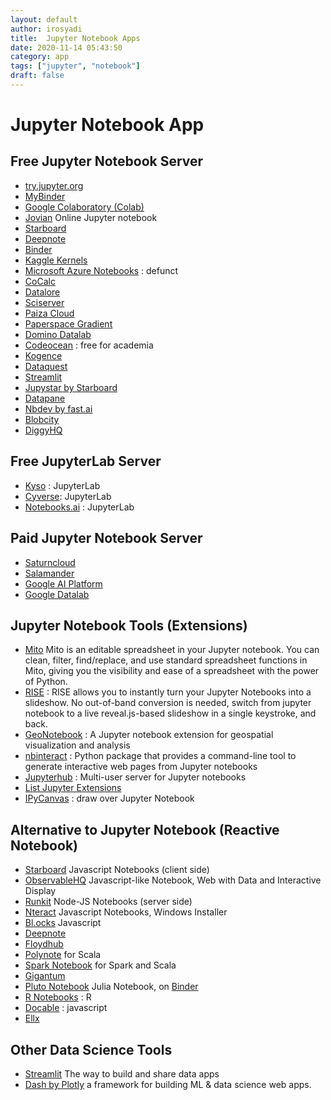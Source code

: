 ```yaml
---
layout: default
author: irosyadi
title:  Jupyter Notebook Apps
date: 2020-11-14 05:43:50
category: app
tags: ["jupyter", "notebook"]
draft: false
---
```


# Jupyter Notebook App

## Free Jupyter Notebook Server
- [try.jupyter.org](https://jupyter.org/try)
- [MyBinder](https://mybinder.org/)
- [Google Colaboratory (Colab)](https://colab.research.google.com/)
- [Jovian](https://www.jovian.ai/) Online Jupyter notebook
- [Starboard](https://starboard.gg/)
- [Deepnote](https://deepnote.com/)
- [Binder](https://mybinder.org/)
- [Kaggle Kernels](https://www.kaggle.com/kernels)
- [Microsoft Azure Notebooks](https://notebooks.azure.com/) : defunct
- [CoCalc](https://cocalc.com/)
- [Datalore](https://datalore.io/)
- [Sciserver](https://www.sciserver.org/)
- [Paiza Cloud](https://paiza.cloud/en/)
- [Paperspace Gradient](https://gradient.paperspace.com/)
- [Domino Datalab](https://www.dominodatalab.com/)
- [Codeocean](https://codeocean.com/) : free for academia
- [Kogence](https://kogence.com/app/docs/JupyterNotebook)
- [Dataquest](https://www.dataquest.io/)
- [Streamlit](https://www.streamlit.io/)
- [Jupystar by Starboard](https://starboard.gg/jupystar)
- [Datapane](https://datapane.com/gallery/)
- [Nbdev by fast.ai](https://github.blog/2020-11-20-nbdev-a-literate-programming-environment-that-democratizes-software-engineering-best-practices/)
- [Blobcity](https://cloud.blobcity.com/)
- [DiggyHQ](https://diggyhq.com/)

## Free JupyterLab Server
- [Kyso](https://kyso.io/) : JupyterLab
- [Cyverse](https://cyverse.org/): JupyterLab
- [Notebooks.ai](https://notebooks.ai/) : JupyterLab

## Paid Jupyter Notebook Server
- [Saturncloud](https://site.saturncloud.io/s/)
- [Salamander](https://salamander.ai/)
- [Google AI Platform](https://cloud.google.com/ai-platform/notebooks/docs/create-new) 
- [Google Datalab](https://cloud.google.com/datalab/)

## Jupyter Notebook Tools (Extensions)
- [Mito](https://trymito.io/) Mito is an editable spreadsheet in your Jupyter notebook. You can clean, filter, find/replace, and use standard spreadsheet functions in Mito, giving you the visibility and ease of a spreadsheet with the power of Python.
- [RISE](https://github.com/damianavila/RISE) : RISE allows you to instantly turn your Jupyter Notebooks into a slideshow. No out-of-band conversion is needed, switch from jupyter notebook to a live reveal.js-based slideshow in a single keystroke, and back.
- [GeoNotebook](https://github.com/OpenGeoscience/geonotebook) : A Jupyter notebook extension for geospatial visualization and analysis 
- [nbinteract](https://www.nbinteract.com/) :  Python package that provides a command-line tool to generate interactive web pages from Jupyter notebooks
- [Jupyterhub](https://github.com/jupyterhub/jupyterhub) : Multi-user server for Jupyter notebooks 
- [List Jupyter Extensions](https://jupyter-contrib-nbextensions.readthedocs.io/en/latest/)
- [IPyCanvas](https://github.com/martinRenou/ipycanvas) : draw over Jupyter Notebook

## Alternative to Jupyter Notebook (Reactive Notebook)
- [Starboard](https://starboard.gg/) Javascript Notebooks (client side)
- [ObservableHQ](https://observablehq.com/) Javascript-like Notebook, Web with Data and Interactive Display
- [Runkit](https://runkit.com/) Node-JS Notebooks (server side)
- [Nteract](https://nteract.io/) Javascript Notebooks, Windows Installer
- [Bl.ocks](https://bl.ocks.org/) Javascript
- [Deepnote](https://deepnote.com/)
- [Floydhub](https://www.floydhub.com/)
- [Polynote](https://polynote.org/) for Scala
- [Spark Notebook](https://github.com/spark-notebook/spark-notebook) for Spark and Scala
- [Gigantum](https://gigantum.com/)
- [Pluto Notebook](https://github.com/fonsp/Pluto.jl) Julia Notebook, on [Binder](https://hub.gke2.mybinder.org/user/fonsp-pluto-on-binder-d9dcvqcn/pluto/?token=8rGPwDhhSga6Eagwo4CC0A)
- [R Notebooks](https://bookdown.org/yihui/rmarkdown/notebook.html) : R
- [Docable](https://github.com/ottomatica/docable-notebooks#installing-and-running-docable-notebooks) : javascript
- [Ellx](https://ellx.io/)

## Other Data Science Tools
- [Streamlit](https://www.streamlit.io/) The way to build and share data apps
- [Dash by Plotly](https://plotly.com/dash/) a framework for building ML & data science web apps.